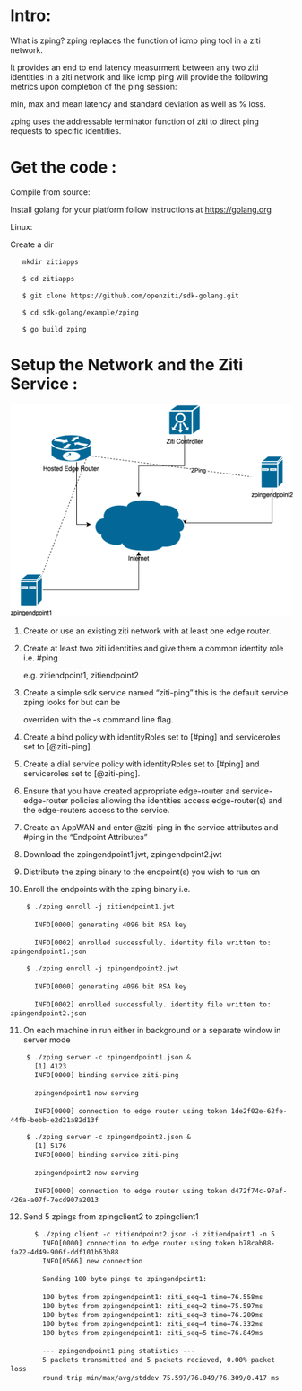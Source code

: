 # Intro:  

What is zping?  zping replaces the function of icmp ping tool in a ziti network.

It provides an end to end latency measurment between any two ziti identities in a ziti network and like icmp ping will provide the following metrics upon completion of the ping session:

min, max and mean latency and standard deviation as well as % loss.

zping uses the addressable terminator function of ziti to direct ping requests to specific identities.

# Get the code :

Compile from source:

Install golang for your platform follow instructions at https://golang.org

Linux:

   Create a dir
```
   mkdir zitiapps
```
```
   $ cd zitiapps
```   
```   
   $ git clone https://github.com/openziti/sdk-golang.git
```
```
   $ cd sdk-golang/example/zping
```
```
   $ go build zping
```

# Setup the Network and the Ziti Service :

![Diagram](network.png)

1. Create or use an existing ziti network with at least one edge router.

2. Create at least two ziti identities and give them a common identity role i.e. #ping 

      e.g. zitiendpoint1, zitiendpoint2

3. Create a simple sdk service named “ziti-ping” this is the default service zping looks for but can be          

   overriden  with the -s command line flag.

4. Create a bind policy with identityRoles set to [#ping] and serviceroles set to [@ziti-ping].

5. Create a dial service policy with identityRoles set to [#ping] and serviceroles set to [@ziti-ping].

6. Ensure that you have created appropriate edge-router and service-edge-router policies allowing the identities access
   edge-router(s) and the edge-routers access to the service.
   

7. Create an AppWAN and enter @ziti-ping in the service attributes and #ping in the “Endpoint Attributes”



8. Download the zpingendpoint1.jwt, zpingendpoint2.jwt

9. Distribute the zping binary to the endpoint(s) you wish to run on

10. Enroll the endpoints with the zping binary i.e. 
```
    $ ./zping enroll -j zitiendpoint1.jwt

      INFO[0000] generating 4096 bit RSA key                  

      INFO[0002] enrolled successfully. identity file written to: zpingendpoint1.json
```    
```
    $ ./zping enroll -j zpingendpoint2.jwt

      INFO[0000] generating 4096 bit RSA key                  

      INFO[0002] enrolled successfully. identity file written to: zpingendpoint2.json
```  

11. On each machine in run either in background or a separate window in server mode
```
    $ ./zping server -c zpingendpoint1.json &
      [1] 4123
      INFO[0000] binding service ziti-ping
      
      zpingendpoint1 now serving
      
      INFO[0000] connection to edge router using token 1de2f02e-62fe-44fb-bebb-e2d21a82d13f            
```
```
    $ ./zping server -c zpingendpoint2.json &
      [1] 5176
      INFO[0000] binding service ziti-ping                    

      zpingendpoint2 now serving

      INFO[0000] connection to edge router using token d472f74c-97af-426a-a07f-7ecd907a2013 
```
12. Send 5 zpings from zpingclient2 to zpingclient1
```
      $ ./zping client -c zitiendpoint2.json -i zitiendpoint1 -n 5
        INFO[0000] connection to edge router using token b78cab88-fa22-4d49-906f-ddf101b63b88 
        INFO[0566] new connection                               

        Sending 100 byte pings to zpingendpoint1:

        100 bytes from zpingendpoint1: ziti_seq=1 time=76.558ms
        100 bytes from zpingendpoint1: ziti_seq=2 time=75.597ms
        100 bytes from zpingendpoint1: ziti_seq=3 time=76.209ms
        100 bytes from zpingendpoint1: ziti_seq=4 time=76.332ms
        100 bytes from zpingendpoint1: ziti_seq=5 time=76.849ms
        
        --- zpingendpoint1 ping statistics ---
        5 packets transmitted and 5 packets recieved, 0.00% packet loss
        round-trip min/max/avg/stddev 75.597/76.849/76.309/0.417 ms
```
